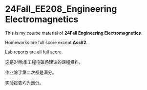 # 24Fall_EE208_Engineering Electromagnetics



This is my course material of **24Fall Engineering Electromagnetics**.

Homeworks are full score except **Ass#2**.

Lab reports are all full score.



这是24秋季工程电磁场理论的课程资料。

作业除了第二次都是满分。

实验报告均为满分。